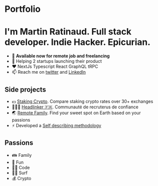 # Portfolio

# I'm Martin Ratinaud. Full stack developer. Indie Hacker. Epicurian.

- 👀 **Available now for remote job and freelancing**
- 🔭 Helping 2 startups launching their product
- ♥️ NextJs Typescript React GraphQL tRPC
- 📫 Reach me on [twitter](https://twitter.com/martinratinaud) and [LinkedIn](https://www.linkedin.com/in/martinratinaud)

## Side projects

- 💵 [Staking Crypto](https://stakingcrypto.io/). Compare staking crypto rates over 30+ exchanges
- 🧑‍🤝‍🧑 [Headlinker 🇫🇷](https://headlinker.com/fr). Communauté de recruterus de confiance
- 🌏 [Remote Family](https://remote-family.com/). Find your sweet spot on Earth based on your passions
- ⚡ Developed a [Self describing methodology](https://github.com/martinratinaud/work-with-me)

## Passions

- 👪 Family
- 🤣 Fun
- 👨‍💻 Code
- 🏄‍♂️ Surf
- 💰 Crypto

